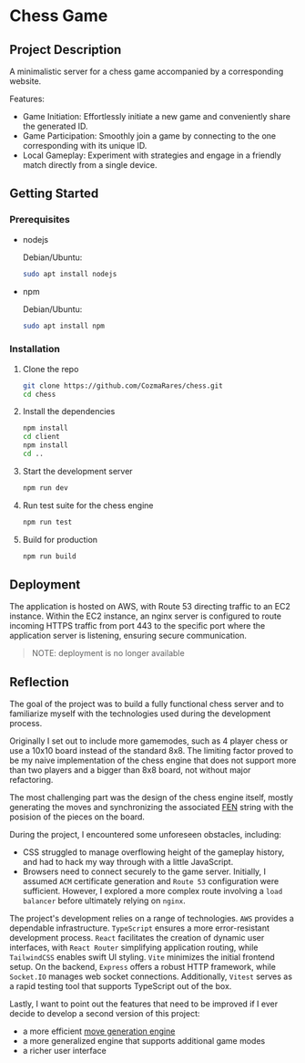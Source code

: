# Chess Game

## Project Description

A minimalistic server for a chess game accompanied by a corresponding website.

Features:

- Game Initiation: Effortlessly initiate a new game and conveniently share the
  generated ID.
- Game Participation: Smoothly join a game by connecting to the one
  corresponding with its unique ID.
- Local Gameplay: Experiment with strategies and engage in a friendly match
  directly from a single device.

## Getting Started

### Prerequisites

- nodejs

  Debian/Ubuntu:

  ```sh
  sudo apt install nodejs
  ```

- npm

  Debian/Ubuntu:

  ```sh
  sudo apt install npm
  ```

### Installation

1. Clone the repo

   ```sh
   git clone https://github.com/CozmaRares/chess.git
   cd chess
   ```

2. Install the dependencies

   ```sh
   npm install
   cd client
   npm install
   cd ..
   ```

3. Start the development server

   ```sh
   npm run dev
   ```

4. Run test suite for the chess engine

   ```sh
   npm run test
   ```

5. Build for production

   ```sh
   npm run build
   ```

## Deployment

The application is hosted on AWS, with Route 53 directing traffic to an EC2
instance. Within the EC2 instance, an nginx server is configured to route
incoming HTTPS traffic from port 443 to the specific port where the application
server is listening, ensuring secure communication.

> NOTE: deployment is no longer available

## Reflection

The goal of the project was to build a fully functional chess server and to
familiarize myself with the technologies used during the development process.

Originally I set out to include more gamemodes, such as 4 player chess or use a
10x10 board instead of the standard 8x8. The limiting factor proved to be my
naive implementation of the chess engine that does not support more than two
players and a bigger than 8x8 board, not without major refactoring.

The most challenging part was the design of the chess engine itself, mostly
generating the moves and synchronizing the associated [FEN](https://www.chess.com/terms/fen-chess)
string with the posision of the pieces on the board.

During the project, I encountered some unforeseen obstacles, including:

- CSS struggled to manage overflowing height of the gameplay history, and had to
  hack my way through with a little JavaScript.
- Browsers need to connect securely to the game server. Initially, I assumed `ACM`
  certificate generation and `Route 53` configuration were sufficient. However, I
  explored a more complex route involving a `load balancer` before ultimately relying
  on `nginx`.

The project's development relies on a range of technologies. `AWS` provides a
dependable infrastructure. `TypeScript` ensures a more error-resistant
development process. `React` facilitates the creation of dynamic user
interfaces, with `React Router` simplifying application routing, while
`TailwindCSS` enables swift UI styling. `Vite` minimizes the initial frontend
setup. On the backend, `Express` offers a robust HTTP framework, while
`Socket.IO` manages web socket connections. Additionally, `Vitest` serves as a
rapid testing tool that supports TypeScript out of the box.

Lastly, I want to point out the features that need to be improved if I ever
decide to develop a second version of this project:

- a more efficient [move generation engine](https://www.chessprogramming.org/Move_Generation)
- a more generalized engine that supports additional game modes
- a richer user interface

